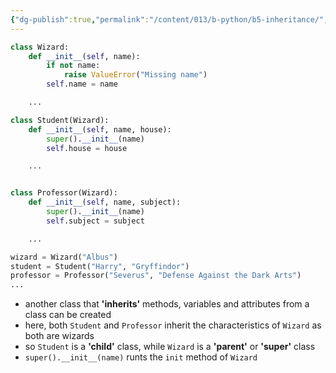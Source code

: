 ```yaml
---
{"dg-publish":true,"permalink":"/content/013/b-python/b5-inheritance/","noteIcon":"1","created":"2025-08-27T13:15:28.351+01:00","updated":"2025-08-21T09:11:12.000+01:00"}
---
```


```python
class Wizard:
    def __init__(self, name):
        if not name:
            raise ValueError("Missing name")
        self.name = name

    ...

class Student(Wizard):
    def __init__(self, name, house):
        super().__init__(name)
        self.house = house

    ...


class Professor(Wizard):
    def __init__(self, name, subject):
        super().__init__(name)
        self.subject = subject

    ...

wizard = Wizard("Albus")
student = Student("Harry", "Gryffindor")
professor = Professor("Severus", "Defense Against the Dark Arts")
...
```

- another class that **'inherits'** methods, variables and attributes from a class can be created
- here, both `Student` and `Professor` inherit the characteristics of `Wizard` as both are wizards
- so `Student` is a **'child'** class, while `Wizard` is a **'parent'** or **'super'** class
- `super().__init__(name)` runts the `init` method of `Wizard`

